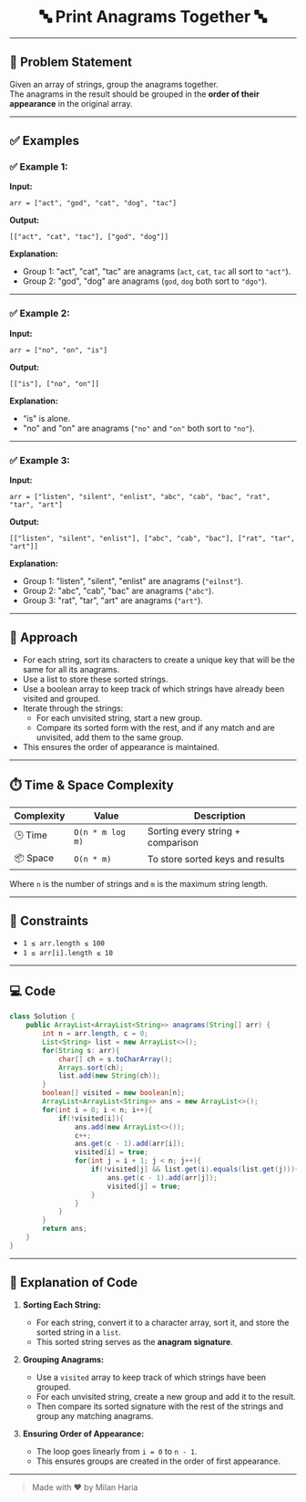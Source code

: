 <h1 align="center">🔤 Print Anagrams Together 🔤</h1>

---

## 📝 Problem Statement

Given an array of strings, group the anagrams together.  
The anagrams in the result should be grouped in the **order of their appearance** in the original array.

---

## ✅ Examples

### ✅ Example 1:
**Input:**
```
arr = ["act", "god", "cat", "dog", "tac"]
```
**Output:**
```
[["act", "cat", "tac"], ["god", "dog"]]
```
**Explanation:**
- Group 1: "act", "cat", "tac" are anagrams (`act`, `cat`, `tac` all sort to `"act"`).
- Group 2: "god", "dog" are anagrams (`god`, `dog` both sort to `"dgo"`).

---

### ✅ Example 2:
**Input:**
```
arr = ["no", "on", "is"]
```
**Output:**
```
[["is"], ["no", "on"]]
```
**Explanation:**
- "is" is alone.
- "no" and "on" are anagrams (`"no"` and `"on"` both sort to `"no"`).

---

### ✅ Example 3:
**Input:**
```
arr = ["listen", "silent", "enlist", "abc", "cab", "bac", "rat", "tar", "art"]
```
**Output:**
```
[["listen", "silent", "enlist"], ["abc", "cab", "bac"], ["rat", "tar", "art"]]
```
**Explanation:**
- Group 1: "listen", "silent", "enlist" are anagrams (`"eilnst"`).
- Group 2: "abc", "cab", "bac" are anagrams (`"abc"`).
- Group 3: "rat", "tar", "art" are anagrams (`"art"`).

---

## 🧠 Approach

- For each string, sort its characters to create a unique key that will be the same for all its anagrams.
- Use a list to store these sorted strings.
- Use a boolean array to keep track of which strings have already been visited and grouped.
- Iterate through the strings:
  - For each unvisited string, start a new group.
  - Compare its sorted form with the rest, and if any match and are unvisited, add them to the same group.
- This ensures the order of appearance is maintained.

---

## ⏱️ Time & Space Complexity

| Complexity       | Value                | Description                           |
|------------------|----------------------|---------------------------------------|
| 🕒 Time          | `O(n * m log m)`     | Sorting every string + comparison    |
| 📦 Space         | `O(n * m)`           | To store sorted keys and results      |

Where `n` is the number of strings and `m` is the maximum string length.

---

## 🎯 Constraints

- `1 ≤ arr.length ≤ 100`
- `1 ≤ arr[i].length ≤ 10`

---

## 💻 Code

```java
class Solution {
    public ArrayList<ArrayList<String>> anagrams(String[] arr) {
        int n = arr.length, c = 0;
        List<String> list = new ArrayList<>();
        for(String s: arr){
            char[] ch = s.toCharArray();
            Arrays.sort(ch);
            list.add(new String(ch));
        }
        boolean[] visited = new boolean[n];
        ArrayList<ArrayList<String>> ans = new ArrayList<>();
        for(int i = 0; i < n; i++){
            if(!visited[i]){
                ans.add(new ArrayList<>());
                c++;
                ans.get(c - 1).add(arr[i]);
                visited[i] = true;
                for(int j = i + 1; j < n; j++){
                    if(!visited[j] && list.get(i).equals(list.get(j))){
                        ans.get(c - 1).add(arr[j]);
                        visited[j] = true;
                    }
                }
            }
        }
        return ans;
    }
}
```

---

## 📝 Explanation of Code

1. **Sorting Each String:**
    - For each string, convert it to a character array, sort it, and store the sorted string in a `list`.
    - This sorted string serves as the **anagram signature**.

2. **Grouping Anagrams:**
    - Use a `visited` array to keep track of which strings have been grouped.
    - For each unvisited string, create a new group and add it to the result.
    - Then compare its sorted signature with the rest of the strings and group any matching anagrams.

3. **Ensuring Order of Appearance:**
    - The loop goes linearly from `i = 0` to `n - 1`.
    - This ensures groups are created in the order of first appearance.

---

> Made with ❤️ by Milan Haria
